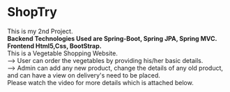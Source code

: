 # ShopTry
This is my 2nd Project. <br>
**Backend Technologies Used are Spring-Boot, Spring JPA, Spring MVC.**<br>
**Frontend Html5,Css, BootStrap.**<br>
This is a Vegetable Shopping Website. <br>
--> User can order the vegetables by providing his/her basic details. <br>
--> Admin can add any new product, change the details of any old product, and can have a view on delivery's need to be placed. <br>
Please watch the video for more details which is attached below.

